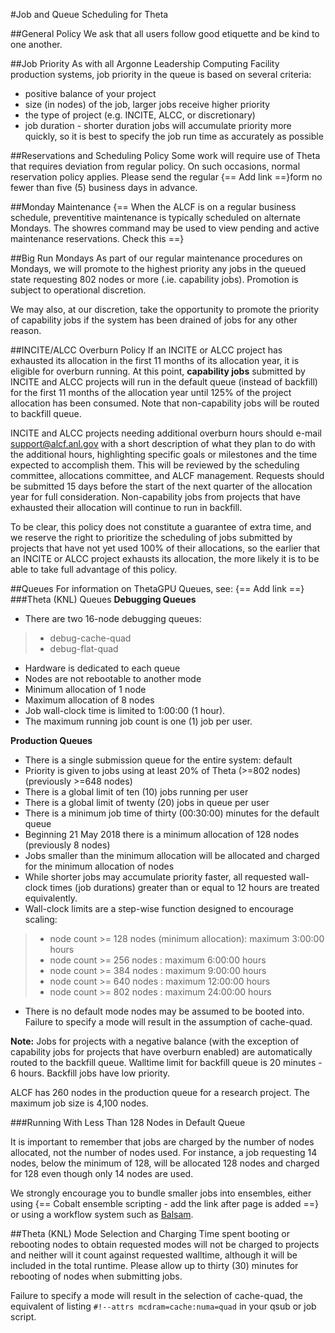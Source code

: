 #Job and Queue Scheduling for Theta

##General Policy
We ask that all users follow good etiquette and be kind to one another.

##Job Priority
As with all Argonne Leadership Computing Facility production systems, job priority in the queue is based on several criteria:

* positive balance of your project
* size (in nodes) of the job, larger jobs receive higher priority
* the type of project (e.g. INCITE, ALCC, or discretionary)
* job duration - shorter duration jobs will accumulate priority more quickly, so it is best to specify the job run time as accurately as possible

##Reservations and Scheduling Policy
Some work will require use of Theta that requires deviation from regular policy. On such occasions, normal reservation policy applies. Please send the regular {== Add link ==}form no fewer than five (5) business days in advance.

##Monday Maintenance
{== When the ALCF is on a regular business schedule, preventitive maintenance is typically scheduled on alternate Mondays. The showres command may be used to view pending and active maintenance reservations. Check this ==}

##Big Run Mondays
As part of our regular maintenance procedures on Mondays, we will promote to the highest priority any jobs in the queued state requesting 802 nodes or more (.ie. capability jobs). Promotion is subject to operational discretion.

We may also, at our discretion, take the opportunity to promote the priority of capability jobs if the system has been drained of jobs for any other reason.

##INCITE/ALCC Overburn Policy
If an INCITE or ALCC project has exhausted its allocation in the first 11 months of its allocation year, it is eligible for overburn running. At this point, **capability jobs** submitted by INCITE and ALCC projects will run in the default queue (instead of backfill) for the first 11 months of the allocation year until 125% of the project allocation has been consumed. Note that non-capability jobs will be routed to backfill queue.

INCITE and ALCC projects needing additional overburn hours should e-mail [support@alcf.anl.gov](mailto:support@alcf.anl.gov) with a short description of what they plan to do with the additional hours, highlighting specific goals or milestones and the time expected to accomplish them. This will be reviewed by the scheduling committee, allocations committee, and ALCF management. Requests should be submitted 15 days before the start of the next quarter of the allocation year for full consideration. Non-capability jobs from projects that have exhausted their allocation will continue to run in backfill. 

To be clear, this policy does not constitute a guarantee of extra time, and we reserve the right to prioritize the scheduling of jobs submitted by projects that have not yet used 100% of their allocations, so the earlier that an INCITE or ALCC project exhausts its allocation, the more likely it is to be able to take full advantage of this policy.

##Queues
For information on ThetaGPU Queues, see: {== Add link ==}
###Theta (KNL) Queues
**Debugging Queues**

- There are two 16-node debugging queues:
> - debug-cache-quad
> - debug-flat-quad
- Hardware is dedicated to each queue
- Nodes are not rebootable to another mode
- Minimum allocation of 1 node
- Maximum allocation of 8 nodes
- Job wall-clock time is limited to 1:00:00 (1 hour).
- The maximum running job count is one (1) job per user.

**Production Queues**

- There is a single submission queue for the entire system: default
- Priority is given to jobs using at least 20% of Theta (>=802 nodes) (previously >=648 nodes)
- There is a global limit of ten (10) jobs running per user
- There is a global limit of twenty (20) jobs in queue per user
- There is a minimum job time of thirty (00:30:00) minutes for the default queue
- Beginning 21 May 2018 there is a minimum allocation of 128 nodes (previously 8 nodes)
- Jobs smaller than the minimum allocation will be allocated and charged for the minimum allocation of nodes
- While shorter jobs may accumulate priority faster, all requested wall-clock times (job durations) greater than or equal to 12 hours are treated equivalently.
- Wall-clock limits are a step-wise function designed to encourage scaling:
> - node count >= 128 nodes (minimum allocation): maximum 3:00:00 hours
> - node count >= 256 nodes : maximum 6:00:00 hours
> - node count >= 384 nodes : maximum 9:00:00 hours
> - node count >= 640 nodes : maximum 12:00:00 hours
> - node count >= 802 nodes : maximum 24:00:00 hours
- There is no default mode nodes may be assumed to be booted into. Failure to specify a mode will result in the assumption of cache-quad.

**Note:** Jobs for projects with a negative balance (with the exception of capability jobs for projects that have overburn enabled) are automatically routed to the backfill queue. Walltime limit for backfill queue is 20 minutes - 6 hours. Backfill jobs have low priority.

ALCF has 260 nodes in the production queue for a research project. The maximum job size is 4,100 nodes.

###Running With Less Than 128 Nodes in Default Queue

It is important to remember that jobs are charged by the number of nodes allocated, not the number of nodes used. For instance, a job requesting 14 nodes, below the minimum of 128, will be allocated 128 nodes and charged for 128 even though only 14 nodes are used.

We strongly encourage you to bundle smaller jobs into ensembles, either using {== Cobalt ensemble scripting - add the link after page is added ==} or using a workflow system such as [Balsam](https://balsam.alcf.anl.gov/).

##Theta (KNL) Mode Selection and Charging
Time spent booting or rebooting nodes to obtain requested modes will not be charged to projects and neither will it count against requested walltime, although it will be included in the total runtime. Please allow up to thirty (30) minutes for rebooting of nodes when submitting jobs.

Failure to specify a mode will result in the selection of cache-quad, the equivalent of listing `#!--attrs mcdram=cache:numa=quad` in your qsub or job script.


